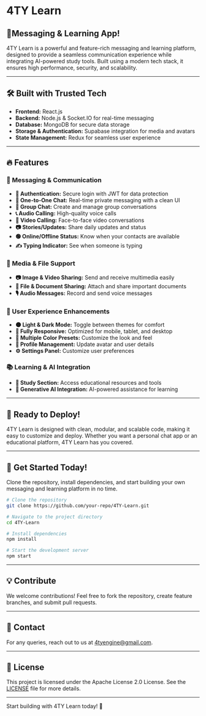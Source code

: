 # 4TY Learn

## 🚀Messaging & Learning App!

4TY Learn is a powerful and feature-rich messaging and learning platform, designed to provide a seamless communication experience while integrating AI-powered study tools. Built using a modern tech stack, it ensures high performance, security, and scalability.

---

## 🛠 Built with Trusted Tech

- **Frontend:** React.js
- **Backend:** Node.js & Socket.IO for real-time messaging
- **Database:** MongoDB for secure data storage
- **Storage & Authentication:** Supabase integration for media and avatars
- **State Management:** Redux for seamless user experience

---

## 🔥 Features

### 📩 Messaging & Communication
- **🔐 Authentication:** Secure login with JWT for data protection
- **💬 One-to-One Chat:** Real-time private messaging with a clean UI
- **👥 Group Chat:** Create and manage group conversations
- **📞 Audio Calling:** High-quality voice calls
- **🎥 Video Calling:** Face-to-face video conversations
- **📷 Stories/Updates:** Share daily updates and status
- **🟢 Online/Offline Status:** Know when your contacts are available
- **✍️ Typing Indicator:** See when someone is typing

### 📂 Media & File Support
- **📷 Image & Video Sharing:** Send and receive multimedia easily
- **📁 File & Document Sharing:** Attach and share important documents
- **🎙️ Audio Messages:** Record and send voice messages

### 🎨 User Experience Enhancements
- **🌑 Light & Dark Mode:** Toggle between themes for comfort
- **📱 Fully Responsive:** Optimized for mobile, tablet, and desktop
- **🎨 Multiple Color Presets:** Customize the look and feel
- **👤 Profile Management:** Update avatar and user details
- **⚙️ Settings Panel:** Customize user preferences

### 📚 Learning & AI Integration
- **📖 Study Section:** Access educational resources and tools
- **🤖 Generative AI Integration:** AI-powered assistance for learning

---

## 🚀 Ready to Deploy!

4TY Learn is designed with clean, modular, and scalable code, making it easy to customize and deploy. Whether you want a personal chat app or an educational platform, 4TY Learn has you covered.

---

## 📌 Get Started Today!

Clone the repository, install dependencies, and start building your own messaging and learning platform in no time.

```bash
# Clone the repository
git clone https://github.com/your-repo/4TY-Learn.git

# Navigate to the project directory
cd 4TY-Learn

# Install dependencies
npm install

# Start the development server
npm start
```

---

## 💡 Contribute

We welcome contributions! Feel free to fork the repository, create feature branches, and submit pull requests.

---

## 📧 Contact

For any queries, reach out to us at [4tyengine@gmail.com](mailto:4tyengine@gmail.com).

---

## 📜 License

This project is licensed under the Apache License 2.0 License. See the [LICENSE](LICENSE.txt) file for more details.

---

Start building with 4TY Learn today! 🚀

